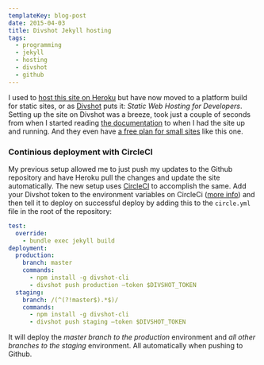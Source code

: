 ```yaml
---
templateKey: blog-post
date: 2015-04-03
title: Divshot Jekyll hosting
tags:
  - programming
  - jekyll
  - hosting
  - divshot
  - github
---
```


I used to [host this site on Heroku][heroku-post] but have now moved to a platform build for static sites, or as [Divshot][divshot] puts it: _Static Web Hosting for Developers_. Setting up the site on Divshot was a breeze, took just a couple of seconds from when I started reading [the documentation][docs] to when I had the site up and running. And they even have [a free plan for small sites][pricing] like this one.

### Continious deployment with CircleCI

My previous setup allowed me to just push my updates to the Github repository and have Heroku pull the changes and update the site automatically. The new setup uses [CircleCI][circleci] to accomplish the same. Add your Divshot token to the environment variables on CircleCi ([more info][docs2]) and then tell it to deploy on successful deploy by adding this to the `circle.yml` file in the root of the repository:

```yaml
test:
  override:
    - bundle exec jekyll build
deployment:
  production:
    branch: master
    commands:
      - npm install -g divshot-cli
      - divshot push production —token $DIVSHOT_TOKEN
  staging:
    branch: /(^(?!master$).*$)/
    commands:
      - npm install -g divshot-cli
      - divshot push staging —token $DIVSHOT_TOKEN
```

It will deploy the _master branch to the production_ environment and _all other branches to the staging_ environment. All automatically when pushing to Github.

[heroku-post]: /2012-07-22-jekyll-heroku-unicorn/
[divshot]: https://divshot.com
[pricing]: https://divshot.com/pricing
[docs]: http://docs.divshot.com/integrations/jekyll
[docs2]: http://docs.divshot.com/integrations/circleci
[circleci]: https://circleci.com
